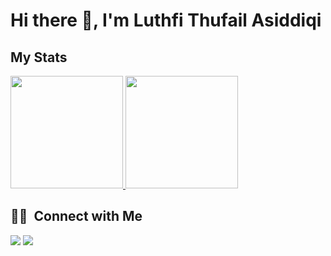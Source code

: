 
<h1 align="left">Hi there 👋, I'm Luthfi Thufail Asiddiqi</h1>

## My Stats
<p>
<a href="https://github.com/dinopriyano">
  <img height="180em" src="https://github-readme-stats.vercel.app/api?username=dinopriyano&show_icons=true&theme=dark" />
  <img height="180em" src="https://github-readme-stats.vercel.app/api/top-langs/?username=dinopriyano&theme=dark&layout=compact&exclude_lang=java+r" />
</a>
</p>


##  🤝🏻 &nbsp;Connect with Me

<p align="left">
<a href="https://www.linkedin.com/in/luthfidiqi"><img src="https://img.shields.io/badge/-Luthfi%20Thufail%20Asiddiqi-0077B5?style=flat-square&logo=Linkedin&logoColor=white"/></a>
<a href="mailto:luthfidiqi@gmail.com"><img src="https://img.shields.io/badge/-luthfidiqi@gmail.com-D14836?style=flat-square&logo=Gmail&logoColor=white"/></a>
</p>
<!--
**cdthomp1/cdthomp1** is a ✨ _special_ ✨ repository because its `README.md` (this file) appears on your GitHub profile.


